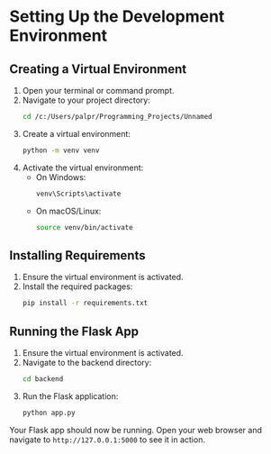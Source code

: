 # Setting Up the Development Environment

## Creating a Virtual Environment

1. Open your terminal or command prompt.
2. Navigate to your project directory:
    ```sh
    cd /c:/Users/palpr/Programming_Projects/Unnamed
    ```
3. Create a virtual environment:
    ```sh
    python -m venv venv
    ```
4. Activate the virtual environment:
    - On Windows:
        ```sh
        venv\Scripts\activate
        ```
    - On macOS/Linux:
        ```sh
        source venv/bin/activate
        ```

## Installing Requirements

1. Ensure the virtual environment is activated.
2. Install the required packages:
    ```sh
    pip install -r requirements.txt
    ```

## Running the Flask App

1. Ensure the virtual environment is activated.
2. Navigate to the backend directory:
    ```sh
    cd backend
    ```
3. Run the Flask application:
    ```sh
    python app.py
    ```

Your Flask app should now be running. Open your web browser and navigate to `http://127.0.0.1:5000` to see it in action.